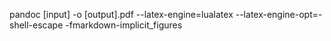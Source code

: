pandoc [input] -o [output].pdf --latex-engine=lualatex --latex-engine-opt=-shell-escape -fmarkdown-implicit_figures
